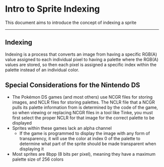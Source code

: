# Intro to Sprite Indexing

This document aims to introduce the concept of indexing a sprite

---

## Indexing
Indexing is a process that converts an image from having a specific RGB(A) value assigned to each individual pixel to having a palette where the RGB(A) values are stored, so then each pixel is assigned a specific index within the palette instead of an individual color.

## Special Considerations for the Nintendo DS
* The Pokémon DS games (and most others) use NCGR files for storing images, and NCLR files for storing palettes. The NCLR file that a NCGR pulls its palette information from is determined by the code of the game, so when viewing or replacing NCGR files in a tool like Tinke, you must first select the proper NCLR for that image for the correct palette to be displayed
* Sprites within these games lack an alpha channel
  * If the game is programmed to display the image with any form of transparency, it will use the color at index 0 of the palette to determine what part of the sprite should be made transparent when displaying it
* Most sprites are 8bpp (8 bits per pixel), meaning they have a maximum palette size of 256 colors